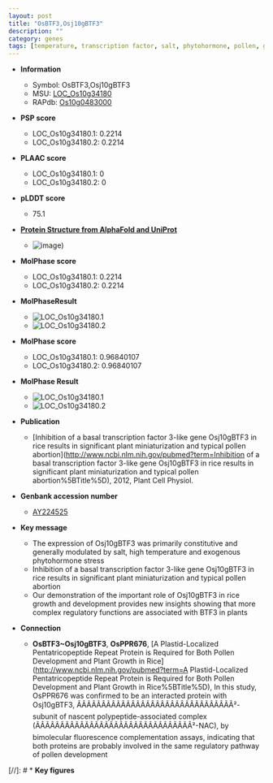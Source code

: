 ```yaml
---
layout: post
title: "OsBTF3,Osj10gBTF3"
description: ""
category: genes
tags: [temperature, transcription factor, salt, phytohormone, pollen, growth]
---
```


* **Information**  
    + Symbol: OsBTF3,Osj10gBTF3  
    + MSU: [LOC_Os10g34180](http://rice.plantbiology.msu.edu/cgi-bin/ORF_infopage.cgi?orf=LOC_Os10g34180)  
    + RAPdb: [Os10g0483000](http://rapdb.dna.affrc.go.jp/viewer/gbrowse_details/irgsp1?name=Os10g0483000)  

* **PSP score**  
    + LOC_Os10g34180.1: 0.2214 
    + LOC_Os10g34180.2: 0.2214 

* **PLAAC score**  
    + LOC_Os10g34180.1: 0 
    + LOC_Os10g34180.2: 0 

* **pLDDT score**
    + 75.1

* **[Protein Structure from AlphaFold and UniProt](https://www.uniprot.org/uniprotkb/Q8LNW1/entry#structure)**
    + ![image](https://ricepsp.github.io/images/Q8/AF-Q8LNW1-F1.png))

* **MolPhase score**
    + LOC_Os10g34180.1: 0.2214
    + LOC_Os10g34180.2: 0.2214

* **MolPhaseResult**
    + ![LOC_Os10g34180.1](https://ricepsp.github.io/pictures/LOC_Os10g/LOC_Os10g34180.1.png)
    + ![LOC_Os10g34180.2](https://ricepsp.github.io/pictures/LOC_Os10g/LOC_Os10g34180.2.png)

* **MolPhase score**
    + LOC_Os10g34180.1: 0.96840107
    + LOC_Os10g34180.2: 0.96840107

* **MolPhase Result**
    + ![LOC_Os10g34180.1](https://304243504.github.io/Pictures/LOC_Os10g/LOC_Os10g34180.1.png)
    + ![LOC_Os10g34180.2](https://304243504.github.io/Pictures/LOC_Os10g/LOC_Os10g34180.2.png)

* **Publication**  
    + [Inhibition of a basal transcription factor 3-like gene Osj10gBTF3 in rice results in significant plant miniaturization and typical pollen abortion](http://www.ncbi.nlm.nih.gov/pubmed?term=Inhibition of a basal transcription factor 3-like gene Osj10gBTF3 in rice results in significant plant miniaturization and typical pollen abortion%5BTitle%5D), 2012, Plant Cell Physiol.

* **Genbank accession number**  
    + [AY224525](http://www.ncbi.nlm.nih.gov/nuccore/AY224525)

* **Key message**  
    + The expression of Osj10gBTF3 was primarily constitutive and generally modulated by salt, high temperature and exogenous phytohormone stress
    + Inhibition of a basal transcription factor 3-like gene Osj10gBTF3 in rice results in significant plant miniaturization and typical pollen abortion
    + Our demonstration of the important role of Osj10gBTF3 in rice growth and development provides new insights showing that more complex regulatory functions are associated with BTF3 in plants

* **Connection**  
    + __OsBTF3~Osj10gBTF3__, __OsPPR676__, [A Plastid-Localized Pentatricopeptide Repeat Protein is Required for Both Pollen Development and Plant Growth in Rice](http://www.ncbi.nlm.nih.gov/pubmed?term=A Plastid-Localized Pentatricopeptide Repeat Protein is Required for Both Pollen Development and Plant Growth in Rice%5BTitle%5D),  In this study, OsPPR676 was confirmed to be an interacted protein with Osj10gBTF3, ÃÂÃÂÃÂÃÂÃÂÃÂÃÂÃÂÃÂÃÂÃÂÃÂÃÂÃÂÃÂÃÂ²-subunit of nascent polypeptide-associated complex (ÃÂÃÂÃÂÃÂÃÂÃÂÃÂÃÂÃÂÃÂÃÂÃÂÃÂÃÂÃÂÃÂ²-NAC), by bimolecular fluorescence complementation assays, indicating that both proteins are probably involved in the same regulatory pathway of pollen development

[//]: # * **Key figures**  


